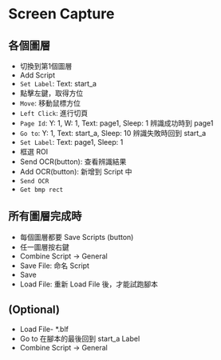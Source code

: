 # Screen Capture
## 各個圖層
- 切換到第1個圖層
- Add Script
- `Set Label`: Text: start_a
- 點擊左鍵，取得方位
- `Move`: 移動鼠標方位
- `Left Click`: 進行切頁
- `Page Id`: Y: 1, W: 1, Text: page1, Sleep: 1 辨識成功時到 page1
- `Go to`: Y: 1, Text: start_a, Sleep: 10 辨識失敗時回到 start_a
- `Set Label`: Text: page1, Sleep: 1
- 框選 ROI
- Send OCR(button): 查看辨識結果
- Add OCR(button): 新增到 Script 中
- `Send OCR`
- `Get bmp rect`

## 所有圖層完成時
- 每個圖層都要 Save Scripts (button)
- 任一圖層按右鍵
- Combine Script -> General
- Save File: 命名 Script
- Save
- Load File: 重新 Load File 後，才能試跑腳本

## (Optional)
- Load File- *.blf
- Go to 在腳本的最後回到 start_a Label
- Combine Script -> General
